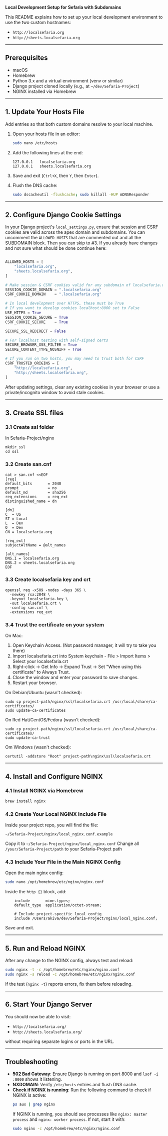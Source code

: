 **Local Development Setup for Sefaria with Subdomains**

This README explains how to set up your local development environment to use the two custom hostnames:

- `http://localsefaria.org`
- `http://sheets.localsefaria.org`

---

## Prerequisites

- macOS
- Homebrew
- Python 3.x and a virtual environment (venv or similar)
- Django project cloned locally (e.g., at `~/dev/Sefaria-Project`)
- NGINX installed via Homebrew

---

## 1. Update Your Hosts File

Add entries so that both custom domains resolve to your local machine.

1. Open your hosts file in an editor:
   ```bash
   sudo nano /etc/hosts
   ```

2. Add the following lines at the end:
   ```text
   127.0.0.1   localsefaria.org
   127.0.0.1   sheets.localsefaria.org
   ```

3. Save and exit (`Ctrl+X`, then `Y`, then `Enter`).

4. Flush the DNS cache:
   ```bash
   sudo dscacheutil -flushcache; sudo killall -HUP mDNSResponder
   ```

---

## 2. Configure Django Cookie Settings

In your Django project's `local_settings.py`, ensure that session and CSRF cookies are valid across the apex domain and subdomains.
You can uncomment the `ALLOWED_HOSTS` that are commented out and all the SUBDOMAIN block.
Then you can skip to #3. If you already have changes and not sure what should be done continue here:

```python

ALLOWED_HOSTS = [
    "localsefaria.org",
    "sheets.localsefaria.org",
]

# Make session & CSRF cookies valid for any subdomain of localsefaria.org
SESSION_COOKIE_DOMAIN = ".localsefaria.org"
CSRF_COOKIE_DOMAIN    = ".localsefaria.org"

# In local development over HTTPS, these must be True
# If you want to develop cookies localhost:8000 set to False 
USE_HTTPS = True
SESSION_COOKIE_SECURE = True
CSRF_COOKIE_SECURE    = True

SECURE_SSL_REDIRECT = False

# For localhost testing with self-signed certs
SECURE_BROWSER_XSS_FILTER = True
SECURE_CONTENT_TYPE_NOSNIFF = True

# If you run on two hosts, you may need to trust both for CSRF
CSRF_TRUSTED_ORIGINS = [
    "http://localsefaria.org",
    "http://sheets.localsefaria.org",
]
```

After updating settings, clear any existing cookies in your browser or use a private/incognito window to avoid stale cookies.

---

## 3. Create SSL files

### 3.1 Create ssl folder
In Sefaria-Project/nginx
```
mkdir ssl
cd ssl
```

### 3.2 Create san.cnf
```
cat > san.cnf <<EOF
[req]
default_bits       = 2048
prompt             = no
default_md         = sha256
req_extensions     = req_ext
distinguished_name = dn

[dn]
C  = US
ST = Local
L  = Dev
O  = Dev
CN = localsefaria.org

[req_ext]
subjectAltName = @alt_names

[alt_names]
DNS.1 = localsefaria.org
DNS.2 = sheets.localsefaria.org
EOF
```

### 3.3 Create localsefaria key and crt
```
openssl req -x509 -nodes -days 365 \
  -newkey rsa:2048 \
  -keyout localsefaria.key \
  -out localsefaria.crt \
  -config san.cnf \
  -extensions req_ext
```

### 3.4 Trust the certificate on your system
On Mac:
1. Open Keychain Access. (Not password manager, it will try to take you there)
2. Import localsefaria.crt into System keychain - File > Import Items > Select your localsefaria.crt
3. Right-click → Get Info → Expand Trust → Set "When using this certificate" to Always Trust.
4. Close the window and enter your password to save changes.
5. Restart your browser.

On Debian/Ubuntu (wasn't checked):
```
sudo cp project-path/nginx/ssl/localsefaria.crt /usr/local/share/ca-certificates/
sudo update-ca-certificates
```

On Red Hat/CentOS/Fedora (wasn't checked):
```
sudo cp project-path/nginx/ssl/localsefaria.crt /usr/local/share/ca-certificates/
sudo update-ca-trust
```

Om Windows (wasn't checked):
```
certutil -addstore "Root" project-path\nginx\ssl\localsefaria.crt
```

---

## 4. Install and Configure NGINX

### 4.1 Install NGINX via Homebrew

```bash
brew install nginx
```

### 4.2 Create Your Local NGINX Include File

Inside your project repo, you will find the file:

```
~/Sefaria-Project/nginx/local_nginx.conf.example
```
Copy it to `~/Sefaria-Project/nginx/local_nginx.conf`
Change all `/your/Sefaria-Project/path` to your Sefaria-Project path

### 4.3 Include Your File in the Main NGINX Config

Open the main nginx config:

```bash
sudo nano /opt/homebrew/etc/nginx/nginx.conf
```

Inside the `http {}` block, add:

```nginx
    include       mime.types;
    default_type  application/octet-stream;

    # Include project-specific local config
    include /Users/akiva/dev/Sefaria-Project/nginx/local_nginx.conf;
```

Save and exit.

---

## 5. Run and Reload NGINX

After any change to the NGINX config, always test and reload:

```bash
sudo nginx -t -c /opt/homebrew/etc/nginx/nginx.conf
sudo nginx -s reload -c /opt/homebrew/etc/nginx/nginx.conf
```

If the test (`nginx -t`) reports errors, fix them before reloading.

---

## 6. Start Your Django Server

You should now be able to visit:

- `http://localsefaria.org/`
- `http://sheets.localsefaria.org/`

without requiring separate logins or ports in the URL.

---

## Troubleshooting

- **502 Bad Gateway**: Ensure Django is running on port 8000 and `lsof -i :8000` shows it listening.
- **NXDOMAIN**: Verify `/etc/hosts` entries and flush DNS cache.
- **Check if NGINX is running**: Run the following command to check if NGINX is active:
  ```bash
  ps aux | grep nginx
  ```
  If NGINX is running, you should see processes like `nginx: master process` and `nginx: worker process`. If not, start it with:
  ```bash
  sudo nginx -c /opt/homebrew/etc/nginx/nginx.conf
  ```